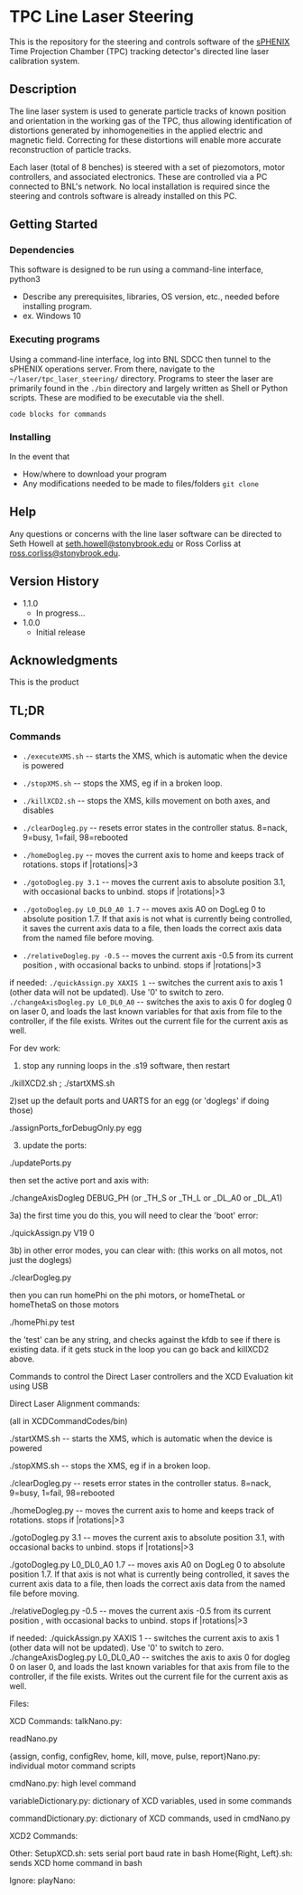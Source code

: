 # TPC Line Laser Steering

This is the repository for the steering and controls software of the [sPHENIX](https://www.sphenix.bnl.gov/) Time Projection Chamber (TPC) tracking detector's directed line laser calibration system.  


## Description

The line laser system is used to generate particle tracks of known position and orientation in the working gas of the TPC, thus allowing identification of distortions generated by inhomogeneities in the applied electric and magnetic field.  Correcting for these distortions will enable more accurate reconstruction of particle tracks.

Each laser (total of 8 benches) is steered with a set of piezomotors, motor controllers, and associated electronics.  These are controlled via a PC connected to BNL's network.  No local installation is required since the steering and controls software is already installed on this PC.


## Getting Started

### Dependencies

This software is designed to be run using a command-line interface, python3 
* Describe any prerequisites, libraries, OS version, etc., needed before installing program.
* ex. Windows 10

### Executing programs

Using a command-line interface, log into BNL SDCC then tunnel to the sPHENIX operations server.  From there, navigate to the `~/laser/tpc_laser_steering/` directory.  Programs to steer the laser are primarily found in the `./bin` directory and largely written as Shell or Python scripts.  These are modified to be executable via the shell.
```
code blocks for commands
```

### Installing

In the event that 
* How/where to download your program
* Any modifications needed to be made to files/folders
`git clone `

## Help

Any questions or concerns with the line laser software can be directed to Seth Howell at seth.howell@stonybrook.edu or Ross Corliss at ross.corliss@stonybrook.edu.  

## Version History

* 1.1.0
    * In progress...
* 1.0.0
    * Initial release


## Acknowledgments

This is the product

## TL;DR

### Commands

* `./executeXMS.sh` -- starts the XMS, which is automatic when the device is powered

* `./stopXMS.sh` -- stops the XMS, eg if in a broken loop.

* `./killXCD2.sh` -- stops the XMS, kills movement on both axes, and disables

* `./clearDogleg.py` -- resets error states in the controller status.  8=nack, 9=busy, 1=fail, 98=rebooted

* `./homeDogleg.py` -- moves the current axis to home and keeps track of rotations.  stops if |rotations|>3

* `./gotoDogleg.py 3.1` -- moves the current axis to absolute position 3.1, with occasional backs to unbind.   stops if |rotations|>3

* `./gotoDogleg.py L0_DL0_A0 1.7` -- moves axis A0 on DogLeg 0 to absolute position 1.7.  If that axis is not what is currently being controlled, it saves the current axis data to a file, then loads the correct axis data from the named file before moving.

* `./relativeDogleg.py -0.5` -- moves the current axis -0.5 from its current position , with occasional backs to unbind.  stops if |rotations|>3


if needed:
`./quickAssign.py XAXIS 1` -- switches the current axis to axis 1 (other data will not be updated).  Use '0' to switch to zero.
`./changeAxisDogleg.py L0_DL0_A0` -- switches the axis to axis 0 for dogleg 0 on laser 0, and loads the last known variables for that axis from file to the controller, if the file exists.  Writes out the current file for the current axis as well.


For dev work:
1) stop any running loops in the .s19 software, then restart

./killXCD2.sh ; ./startXMS.sh

2)set up the default ports and UARTS for an egg (or 'doglegs' if doing those)

./assignPorts_forDebugOnly.py egg

3) update the ports:
   
./updatePorts.py

then set the active port and axis with:

./changeAxisDogleg DEBUG_PH (or _TH_S or _TH_L or _DL_A0 or _DL_A1)

3a) the first time you do this, you will need to clear the 'boot' error:

./quickAssign.py V19 0

3b) in other error modes, you can clear with: (this works on all motos, not just the doglegs)

./clearDogleg.py

then you can run homePhi on the phi motors, or homeThetaL or homeThetaS on those motors

./homePhi.py test

the 'test' can be any string, and checks against the kfdb to see if there is existing data.
if it gets stuck in the loop you can go back and killXCD2 above.

Commands to control the Direct Laser controllers and the XCD Evaluation kit using USB

Direct Laser Alignment commands:

(all in XCDCommandCodes/bin)

./startXMS.sh -- starts the XMS, which is automatic when the device is powered

./stopXMS.sh -- stops the XMS, eg if in a broken loop.

./clearDogleg.py -- resets error states in the controller status.  8=nack, 9=busy, 1=fail, 98=rebooted

./homeDogleg.py -- moves the current axis to home and keeps track of rotations.  stops if |rotations|>3

./gotoDogleg.py 3.1 -- moves the current axis to absolute position 3.1, with occasional backs to unbind.   stops if |rotations|>3

./gotoDogleg.py L0_DL0_A0 1.7 -- moves axis A0 on DogLeg 0 to absolute position 1.7.  If that axis is not what is currently being controlled, it saves the current axis data to a file, then loads the correct axis data from the named file before moving.

./relativeDogleg.py -0.5 -- moves the current axis -0.5 from its current position , with occasional backs to unbind.  stops if |rotations|>3



if needed:
./quickAssign.py XAXIS 1 -- switches the current axis to axis 1 (other data will not be updated).  Use '0' to switch to zero.
./changeAxisDogleg.py L0_DL0_A0 -- switches the axis to axis 0 for dogleg 0 on laser 0, and loads the last known variables for that axis from file to the controller, if the file exists.  Writes out the current file for the current axis as well.

Files:

XCD Commands:
  talkNano.py: 
  
  readNano.py

  {assign, config, configRev, home, kill, move, pulse, report}Nano.py: individual motor command scripts
  
  cmdNano.py: high level command
  
  variableDictionary.py: dictionary of XCD variables, used in some commands
  
  commandDictionary.py: dictionary of XCD commands, used in cmdNano.py
  
XCD2 Commands:

Other:
  SetupXCD.sh: sets serial port baud rate in bash
  Home{Right, Left}.sh: sends XCD home command in bash
  
Ignore:
  playNano:
